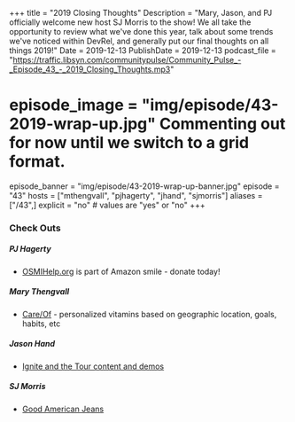 +++
title = "2019 Closing Thoughts"
Description = "Mary, Jason, and PJ officially welcome new host SJ Morris to the show! We all take the opportunity to review what we've done this year, talk about some trends we've noticed within DevRel, and generally put our final thoughts on all things 2019!"
Date = 2019-12-13
PublishDate = 2019-12-13
podcast_file = "https://traffic.libsyn.com/communitypulse/Community_Pulse_-_Episode_43_-_2019_Closing_Thoughts.mp3"
# episode_image = "img/episode/43-2019-wrap-up.jpg" Commenting out for now until we switch to a grid format.
episode_banner = "img/episode/43-2019-wrap-up-banner.jpg"
episode = "43"
hosts = ["mthengvall", "pjhagerty", "jhand", "sjmorris"]
aliases = ["/43",]
explicit = "no" # values are "yes" or "no"
+++

### Check Outs

##### PJ Hagerty
* [OSMIHelp.org](OSMIHelp.org) is part of Amazon smile - donate today!


##### Mary Thengvall
* [Care/Of](https://takecareof.com/invites/mtydrn) - personalized vitamins based on geographic location, goals, habits, etc


##### Jason Hand
* [Ignite and the Tour content and demos](https://cda.ms/17t)


##### SJ Morris
* [Good American Jeans](https://www.goodamerican.com/)
